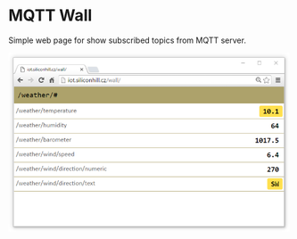 # MQTT Wall

Simple web page for show subscribed topics from MQTT server.

![Screenshot](screenshot.png)

